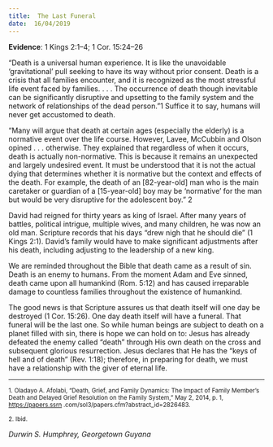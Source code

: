 ```yaml
---
title:  The Last Funeral
date:  16/04/2019
---
```


**Evidence**: 1 Kings 2:1–4; 1 Cor. 15:24–26

“Death is a universal human experience. It is like the unavoidable ‘gravitational’ pull seeking to have its way without prior consent. Death is a crisis that all families encounter, and it is recognized as the most stressful life event faced by families. . . . The occurrence of death though inevitable can be significantly disruptive and upsetting to the family system and the network of relationships of the dead person.”1 Suffice it to say, humans will never get accustomed to death.

“Many will argue that death at certain ages (especially the elderly) is a normative event over the life course. However, Lavee, McCubbin and Olson opined . . . otherwise. They explained that regardless of when it occurs, death is actually non-normative. This is because it remains an unexpected and largely undesired event. It must be understood that it is not the actual dying that determines whether it is normative but the context and effects of the death. For example, the death of an [82-year-old] man who is the main caretaker or guardian of a [15-year-old] boy may be ‘normative’ for the man but would be very disruptive for the adolescent boy.” 2

David had reigned for thirty years as king of Israel. After many years of battles, political intrigue, multiple wives, and many children, he was now an old man. Scripture records that his days “drew nigh that he should die” (1 Kings 2:1). David’s family would have to make significant adjustments after his death, including adjusting to the leadership of a new king.

We are reminded throughout the Bible that death came as a result of sin. Death is an enemy to humans. From the moment Adam and Eve sinned, death came upon all humankind (Rom. 5:12) and has caused irreparable damage to countless families throughout the existence of humankind.

The good news is that Scripture assures us that death itself will one day be destroyed (1 Cor. 15:26). One day death itself will have a funeral. That funeral will be the last one. So while human beings are subject to death on a planet filled with sin, there is hope we can hold on to: Jesus has already defeated the enemy called “death” through His own death on the cross and subsequent glorious resurrection. Jesus declares that He has the “keys of hell and of death” (Rev. 1:18); therefore, in preparing for death, we must have a relationship with the giver of eternal life.

---

<sup>1. Oladayo A. Afolabi, “Death, Grief, and Family Dynamics: The Impact of Family Member’s Death and Delayed Grief Resolution on the Family System,” May 2, 2014, p. 1, https://papers.ssrn .com/sol3/papers.cfm?abstract_id=2826483.</sup>

<sup>2. Ibid.</sup>

_Durwin S. Humphrey, Georgetown Guyana_